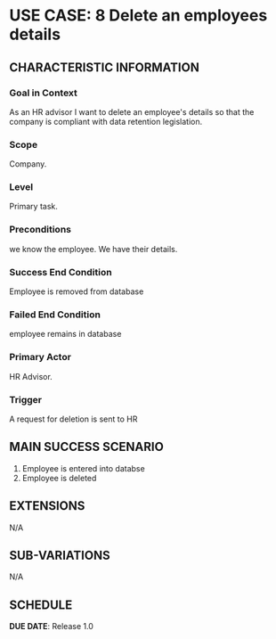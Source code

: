 # USE CASE: 8 Delete an employees details

## CHARACTERISTIC INFORMATION

### Goal in Context

As an HR advisor I want to delete an employee's details so that the company is compliant with data retention legislation. 

### Scope

Company.

### Level

Primary task.

### Preconditions

we know the employee. 
We have their details.

### Success End Condition

Employee is removed from database

### Failed End Condition

employee remains in database

### Primary Actor

HR Advisor.

### Trigger

A request for deletion is sent to HR

## MAIN SUCCESS SCENARIO

1. Employee is entered into databse
2. Employee is deleted

## EXTENSIONS

N/A

## SUB-VARIATIONS

N/A

## SCHEDULE

**DUE DATE**: Release 1.0